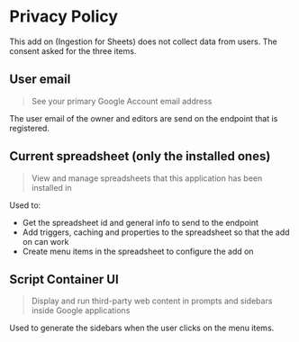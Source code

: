 # Privacy Policy

This add on (Ingestion for Sheets) does not collect data from users.
The consent asked for the three items.

## User email

> See your primary Google Account email address

The user email of the owner and editors are send on the endpoint that is registered.

## Current spreadsheet (only the installed ones)

> View and manage spreadsheets that this application has been installed in

Used to:

- Get the spreadsheet id and general info to send to the endpoint
- Add triggers, caching and properties to the spreadsheet so that the add on can work
- Create menu items in the spreadsheet to configure the add on

## Script Container UI

> Display and run third-party web content in prompts and sidebars inside Google applications

Used to generate the sidebars when the user clicks on the menu items.
